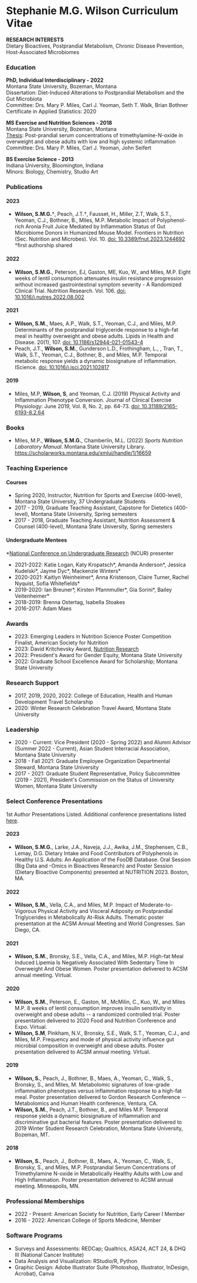 # Stephanie M.G. Wilson Curriculum Vitae
**RESEARCH INTERESTS**\
Dietary Bioactives, Postprandial Metabolism, Chronic Disease Prevention, Host-Associated Microbiomes

### Education

**PhD, Individual Interdisciplinary - 2022**\
Montana State University, Bozeman, Montana\
Dissertation: Diet-Induced Alterations to Postprandial Metabolism and the Gut Microbiota\
Committee: Drs. Mary P. Miles, Carl J. Yeoman, Seth T. Walk, Brian Bothner\
Certificate in Applied Statistics: 2020

**MS Exercise and Nutrition Sciences - 2018**\
Montana State University, Bozeman, Montana\
[Thesis](https://scholarworks.montana.edu/xmlui/handle/1/15111): Post-prandial serum concentrations of trimethylamine-N-oxide in overweight and obese adults with low and high systemic inflammation\
Committee: Drs. Mary P. Miles, Carl J. Yeoman, John Seifert

**BS Exercise Science - 2013**\
Indiana University, Bloomington, Indiana\
Minors: Biology, Chemistry, Studio Art

### Publications

#### 2023

-   **Wilson, S.M.G.**&dagger;, Peach, J.T.&dagger;, Fausset, H., Miller, Z.T, Walk, S.T., Yeoman, C.J., Bothner, B., Miles, M.P. Metabolic Impact of Polyphenol-rich Aronia Fruit Juice Mediated by Inflammation Status of Gut Microbiome Donors in Humanized Mouse Model. Frontiers in Nutrition (Sec. Nutrition and Microbes). Vol. 10. [doi:  10.3389/fnut.2023.1244692](https://doi.org/10.3389/fnut.2023.1244692) &dagger;first authorship shared
    
#### 2022

-   **Wilson, S.M.G.**, Peterson, EJ, Gaston, ME, Kuo, W., and Miles, M.P. Eight weeks of lentil consumption attenuates insulin resistance progression without increased gastrointestinal symptom severity - A Randomized Clinical Trial. Nutrition Research. Vol. 106. [doi: 10.1016/j.nutres.2022.08.002](https://doi.org/10.1016/j.nutres.2022.08.002)

#### 2021

-   **Wilson, S.M.**, Maes, A.P., Walk, S.T., Yeoman, C.J., and Miles, M.P. Determinants of the postprandial triglyceride response to a high-fat meal in healthy overweight and obese adults. Lipids in Health and Disease. 20(1), 107. [doi: 10.1186/s12944-021-01543-4](https://lipidworld.biomedcentral.com/articles/10.1186/s12944-021-01543-4)
-   Peach, J.T., **Wilson, S.M.**, Gunderson L.D., Frothingham, L., , Tran, T., Walk, S.T., Yeoman, C.J., Bothner, B., and Miles, M.P. Temporal metabolic response yields a dynamic biosignature of inflammation. IScience. [doi: 10.1016/j.isci.2021.102817](https://linkinghub.elsevier.com/retrieve/pii/S2589004221007859)

#### 2019

-   Miles, M.P, **Wilson, S**, and Yeoman, C.J. (2019) Physical Activity and Inflammation Phenotype Conversion. Journal of Clinical Exercise Physiology: June 2019, Vol. 8, No. 2, pp. 64-73. [doi: 10.31189/2165-6193-8.2.64](https://meridian.allenpress.com/jcep/article/8/2/64/433899/Physical-Activity-and-Inflammation-Phenotype)

### Books

-   Miles, M.P., **Wilson, S.M.G.**, Chamberlin, M.L. (2022) *Sports Nutrition Laboratory Manual*. Montana State University Library. <https://scholarworks.montana.edu/xmlui/handle/1/16659>

### Teaching Experience

#### Courses

-   Spring 2020, Instructor, Nutrition for Sports and Exercise (400-level), Montana State University, 37 Undergraduate Students
-   2017 - 2019, Graduate Teaching Assistant, Capstone for Dietetics (400-level), Montana State University, Spring semesters
-   2017 - 2018, Graduate Teaching Assistant, Nutrition Assessment & Counsel (400-level), Montana State University, Spring semesters

#### Undergraduate Mentees

*[National Conference on Undergraduate Research](https://www.cur.org/) (NCUR) presenter

-   2021-2022: Katie Logan, Katy Kropatsch\*, Amanda Anderson\*, Jessica Kudelski\*, Jayme Dyc\*, Mackenzie Winters\*
-   2020-2021: Kaitlyn Weinheimer\*, Anna Kristenson, Claire Turner, Rachel Nyquist, Sofia Whitefields\*
-   2019-2020: Ian Breuner\*, Kirsten Pfannmuller\*, Gia Sorini\*, Bailey Veitenheimer\*
-   2018-2019: Brenna Ostertag, Isabella Stoakes
-   2016-2017: Adam Maes

### Awards

-   2023: Emerging Leaders in Nutrition Science Poster Competition Finalist, American Society for Nutrition
-   2023: David Kritchevsky Award, [Nutrition Research](https://www.sciencedirect.com/journal/nutrition-research)
-   2022: President's Award for Gender Equity, Montana State University
-   2022: Graduate School Excellence Award for Scholarship; Montana State University

### Research Support

-   2017, 2019, 2020, 2022: College of Education, Health and Human Development Travel Scholarship
-   2020: Winter Research Celebration Travel Award, Montana State University

### Leadership

-   2020 - Current: Vice President (2020 - Spring 2022) and Alumni Advisor (Summer 2022 - Current), Asian Student Interracial Association, Montana State University
-   2018 - Fall 2021: Graduate Employee Organization Departmental Steward, Montana State University
-   2017 - 2021: Graduate Student Representative, Policy Subcommittee (2019 - 2021), President's Commission on the Status of University Women, Montana State University

### Select Conference Presentations

1st Author Presentations Listed. Additional conference presentations listed [here](https://github.com/SWi1/SMG.Wilson/blob/main/ConferencePresentationsCtd.md).

#### 2023

- **Wilson, S.M.G.**, Larke, J.A., Naveja, J.J., Awika, J.M., Stephensen, C.B., Lemay, D.G. Dietary Intake and Food Contributors of Polyphenols in Healthy U.S. Adults: An Application of the FooDB Database. Oral Session (Big Data and -Omics in Bioactives Research) and Poster Session (Dietary Bioactive Components) presented at NUTRITION 2023. Boston, MA.

#### 2022

-   **Wilson, S.M.**, Vella, C.A., and Miles, M.P. Impact of Moderate-to-Vigorous Physical Activity and Visceral Adiposity on Postprandial Triglycerides in Metabolically At-Risk Adults. Thematic poster presentation at the ACSM Annual Meeting and World Congresses. San Diego, CA.

#### 2021

-   **Wilson, S.M.**, Bronsky, S.E., Vella, C.A., and Miles, M.P. High-fat Meal Induced Lipemia Is Negatively Associated With Sedentary Time In Overweight And Obese Women. Poster presentation delivered to ACSM annual meeting. Virtual.

#### 2020

-   **Wilson, S.M.**, Peterson, E., Gaston, M., McMilin, C., Kuo, W., and Miles M.P. 8 weeks of lentil consumption improves insulin sensitivity in overweight and obese adults -- a randomized controlled trial. Poster presentation delivered to 2020 Food and Nutrition Conference and Expo. Virtual.
-   **Wilson, S.M**, Pinkham, N.V., Bronsky, S.E., Walk, S.T., Yeoman, C.J., and Miles, M.P. Frequency and mode of physical activity influence gut microbial composition in overweight and obese adults. Poster presentation delivered to ACSM annual meeting. Virtual.

#### 2019

-   **Wilson, S.**, Peach, J., Bothner, B., Maes, A., Yeoman, C., Walk, S., Bronsky, S., and Miles, M. Metabolomic signatures of low-grade inflammation phenotypes versus inflammation response to a high-fat meal. Poster presentation delivered to Gordon Research Conference -- Metabolomics and Human Health conference, Ventura, CA.
-   **Wilson, S.M.**, Peach, J.T., Bothner, B., and Miles M.P. Temporal response yields a dynamic biosignature of inflammation and discriminative gut bacterial features. Poster presentation delivered to 2019 Winter Student Research Celebration, Montana State University, Bozeman, MT.

#### 2018

-   **Wilson, S.**, Peach, J., Bothner, B., Maes, A., Yeoman, C., Walk, S., Bronsky, S., and Miles, M.P. Postprandial Serum Concentrations of Trimethylamine N-oxide in Metabolically Healthy Adults with Low and High Inflammation. Poster presentation delivered to ACSM annual meeting. Minneapolis, MN.

### Professional Memberships

-   2022 - Present: American Society for Nutrition, Early Career I Member
-   2016 - 2022: American College of Sports Medicine, Member

### Software Programs

-   Surveys and Assessments: REDCap; Qualtrics, ASA24, ACT 24, & DHQ III (National Cancer Institute)
-   Data Analysis and Visualization: RStudio/R, Python
-   Graphic Design: Adobe Illustrator Suite (Photoshop, Illustrator, InDesign, Acrobat), Canva
